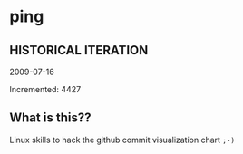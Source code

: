 # ping

## HISTORICAL ITERATION
2009-07-16

Incremented: 4427

## What is this?? 
Linux skills to hack the github commit visualization chart `;-)`
